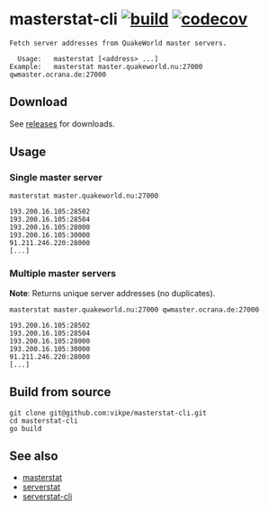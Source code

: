 # masterstat-cli [![build](https://github.com/vikpe/masterstat-cli/actions/workflows/build.yml/badge.svg)](https://github.com/vikpe/masterstat-cli/actions/workflows/build.yml)  [![codecov](https://codecov.io/gh/vikpe/masterstat-cli/branch/main/graph/badge.svg)](https://codecov.io/gh/vikpe/masterstat-cli)

```shell
Fetch server addresses from QuakeWorld master servers.

  Usage:   masterstat [<address> ...]
Example:   masterstat master.quakeworld.nu:27000 qwmaster.ocrana.de:27000
```

## Download

See [releases](https://github.com/vikpe/masterstat-cli/releases) for downloads.

## Usage

### Single master server

```shell
masterstat master.quakeworld.nu:27000
```

```
193.200.16.105:28502
193.200.16.105:28504
193.200.16.105:28000
193.200.16.105:30000
91.211.246.220:28000
[...]
```

### Multiple master servers

**Note**: Returns unique server addresses (no duplicates).

```shell
masterstat master.quakeworld.nu:27000 qwmaster.ocrana.de:27000
```

```
193.200.16.105:28502
193.200.16.105:28504
193.200.16.105:28000
193.200.16.105:30000
91.211.246.220:28000
[...]
```

## Build from source

```shell
git clone git@github.com:vikpe/masterstat-cli.git
cd masterstat-cli
go build
```

## See also

* [masterstat](https://github.com/vikpe/masterstat)
* [serverstat](https://github.com/vikpe/serverstat)
* [serverstat-cli](https://github.com/vikpe/serverstat-cli)

